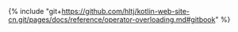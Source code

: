 {% include "git+https://github.com/hltj/kotlin-web-site-cn.git/pages/docs/reference/operator-overloading.md#gitbook" %}
